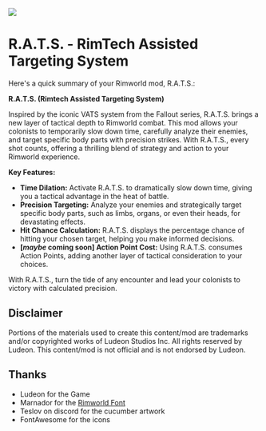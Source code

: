 <p>
  <a href="https://steamcommunity.com/sharedfiles/filedetails/?id=3305885232" alt="Steam Workshop Link">
  <img src="https://img.shields.io/static/v1?label=Steam&message=Workshop&color=blue&logo=steam&link=https://steamcommunity.com/sharedfiles/filedetails/?id=3305885232"/>
  </a>
</p>

# R.A.T.S. - RimTech Assisted Targeting System

Here's a quick summary of your Rimworld mod, R.A.T.S.:

**R.A.T.S. (Rimtech Assisted Targeting System)**

Inspired by the iconic VATS system from the Fallout series, R.A.T.S. brings a new layer of tactical depth to Rimworld
combat. This mod allows your colonists to temporarily slow down time, carefully analyze their enemies, and target
specific body parts with precision strikes. With R.A.T.S., every shot counts, offering a thrilling blend of strategy and
action to your Rimworld experience.

**Key Features:**

* **Time Dilation:**  Activate R.A.T.S. to dramatically slow down time, giving you a tactical advantage in the heat of
  battle.
* **Precision Targeting:**  Analyze your enemies and strategically target specific body parts, such as limbs, organs, or
  even their heads, for devastating effects.
* **Hit Chance Calculation:** R.A.T.S. displays the percentage chance of hitting your chosen target, helping you make
  informed decisions.
* **[_maybe_ coming soon] Action Point Cost:**  Using R.A.T.S. consumes Action Points, adding another layer of tactical
  consideration to your choices.

With R.A.T.S., turn the tide of any encounter and lead your colonists to victory with calculated precision.

## Disclaimer

Portions of the materials used to create this content/mod are trademarks and/or copyrighted works of Ludeon Studios Inc.
All rights reserved by Ludeon. This content/mod is not official and is not endorsed by Ludeon.

## Thanks

* Ludeon for the Game
* Marnador for the [Rimworld Font](https://github.com/spdskatr/RWModdingResources/raw/master/RimWordFont.ttf)
* Teslov on discord for the cucumber artwork
* FontAwesome for the icons